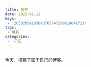 ```yaml
---
title: 博客
date: 2022-01-12
keys:
 - '20532b5e1938a876574725991a04e721'
tags:
 - 博客
categories:
 -  日记
---
```


<img src="https://asushiny.oss-cn-guangzhou.aliyuncs.com/images/diary/myBlog.png" alt class="medium-zoom-image">

今天，搭建了属于自己的博客。